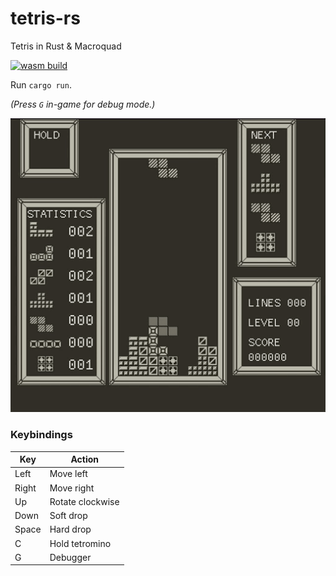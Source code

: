 # tetris-rs

Tetris in Rust & Macroquad

[![wasm build](https://github.com/caengen/tetris-rs/actions/workflows/rust.yml/badge.svg)](https://github.com/caengen/tetris-rs/actions/workflows/rust.yml)

Run `cargo run`.

_(Press `G` in-game for debug mode.)_

![Demo](https://github.com/caengen/tetris-rs/blob/master/demo/demo.gif)

### Keybindings

| Key   | Action           |
| ----- | ---------------- |
| Left  | Move left        |
| Right | Move right       |
| Up    | Rotate clockwise |
| Down  | Soft drop        |
| Space | Hard drop        |
| C     | Hold tetromino   |
| G     | Debugger         |
